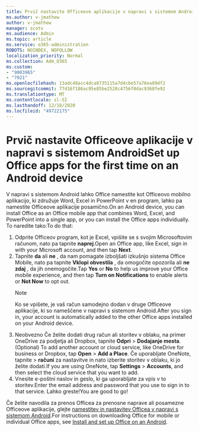 ```yaml
---
title: Prvič nastavite Officeove aplikacije v napravi s sistemom Android
ms.author: v-jmathew
author: v-jmathew
manager: scotv
ms.audience: Admin
ms.topic: article
ms.service: o365-administration
ROBOTS: NOINDEX, NOFOLLOW
localization_priority: Normal
ms.collection: Adm_O365
ms.custom:
- "9003965"
- "7021"
ms.openlocfilehash: 13adc48acc4dca8735115a7d4cbe57a76ea89df2
ms.sourcegitcommit: 77d16f186ac95e85be2528c4756f0dac9368fe92
ms.translationtype: MT
ms.contentlocale: sl-SI
ms.lasthandoff: 12/18/2020
ms.locfileid: "49722175"
---
```

# <a name="set-up-office-apps-for-the-first-time-on-an-android-device"></a><span data-ttu-id="afb0c-102">Prvič nastavite Officeove aplikacije v napravi s sistemom Android</span><span class="sxs-lookup"><span data-stu-id="afb0c-102">Set up Office apps for the first time on an Android device</span></span>

<span data-ttu-id="afb0c-103">V napravi s sistemom Android lahko Office namestite kot Officeovo mobilno aplikacijo, ki združuje Word, Excel in PowerPoint v en program, lahko pa namestite Officeove aplikacije posamično.</span><span class="sxs-lookup"><span data-stu-id="afb0c-103">On an Android device, you can install Office as an Office mobile app that combines Word, Excel, and PowerPoint into a single app, or you can install the Office apps individually.</span></span> <span data-ttu-id="afb0c-104">To naredite tako:</span><span class="sxs-lookup"><span data-stu-id="afb0c-104">To do that:</span></span>

1. <span data-ttu-id="afb0c-105">Odprite Officeov program, kot je Excel, vpišite se s svojim Microsoftovim računom, nato pa tapnite **naprej**.</span><span class="sxs-lookup"><span data-stu-id="afb0c-105">Open an Office app, like Excel, sign in with your Microsoft account, and then tap **Next**.</span></span>
2. <span data-ttu-id="afb0c-106">Tapnite **da** ali **ne** , da nam pomagate izboljšati izkušnjo sistema Office Mobile, nato pa tapnite **Vklopi obvestila** , da omogočite opozorila ali **ne zdaj** , da jih onemogočite.</span><span class="sxs-lookup"><span data-stu-id="afb0c-106">Tap **Yes** or **No** to help us improve your Office mobile experience, and then tap **Turn on Notifications** to enable alerts or **Not Now** to opt out.</span></span>
    > [!NOTE]
    > <span data-ttu-id="afb0c-107">Ko se vpišete, je vaš račun samodejno dodan v druge Officeove aplikacije, ki so nameščene v napravi s sistemom Android.</span><span class="sxs-lookup"><span data-stu-id="afb0c-107">After you sign in, your account is automatically added to the other Office apps installed on your Android device.</span></span>
3. <span data-ttu-id="afb0c-108">Neobvezno Če želite dodati drug račun ali storitev v oblaku, na primer OneDrive za podjetja ali Dropbox, tapnite **Odpri**  >  **Dodajanje mesta**.</span><span class="sxs-lookup"><span data-stu-id="afb0c-108">(Optional) To add another account or cloud service, like OneDrive for business or Dropbox, tap **Open** > **Add a Place**.</span></span> <span data-ttu-id="afb0c-109">Če uporabljate OneNote, tapnite   >  **računi** za nastavitve in nato izberite storitev v oblaku, ki jo želite dodati.</span><span class="sxs-lookup"><span data-stu-id="afb0c-109">If you are using OneNote, tap **Settings** > **Accounts**, and then select the cloud service that you want to add.</span></span>
4. <span data-ttu-id="afb0c-110">Vnesite e-poštni naslov in geslo, ki ga uporabljate za vpis v to storitev.</span><span class="sxs-lookup"><span data-stu-id="afb0c-110">Enter the email address and password that you use to sign in to that service.</span></span> <span data-ttu-id="afb0c-111">Lahko greste!</span><span class="sxs-lookup"><span data-stu-id="afb0c-111">You are good to go!</span></span>

<span data-ttu-id="afb0c-112">Če želite navodila za prenos Officea za prenosne naprave ali posamezne Officeove aplikacije, glejte [namestitev in nastavitev Officea v napravi s sistemom Android](https://go.microsoft.com/fwlink/?linkid=2135287).</span><span class="sxs-lookup"><span data-stu-id="afb0c-112">For instructions on downloading Office for mobile or individual Office apps, see [Install and set up Office on an Android](https://go.microsoft.com/fwlink/?linkid=2135287).</span></span>
